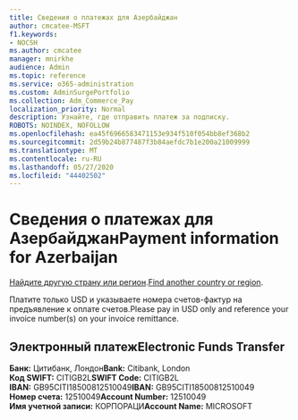 ```yaml
---
title: Сведения о платежах для Азербайджан
author: cmcatee-MSFT
f1.keywords:
- NOCSH
ms.author: cmcatee
manager: mnirkhe
audience: Admin
ms.topic: reference
ms.service: o365-administration
ms.custom: AdminSurgePortfolio
ms.collection: Adm_Commerce_Pay
localization_priority: Normal
description: Узнайте, где отправить платеж за подписку.
ROBOTS: NOINDEX, NOFOLLOW
ms.openlocfilehash: ea45f6966583471153e934f510f054bb8ef368b2
ms.sourcegitcommit: 2d59b24b877487f3b84aefdc7b1e200a21009999
ms.translationtype: MT
ms.contentlocale: ru-RU
ms.lasthandoff: 05/27/2020
ms.locfileid: "44402502"
---
```

# <a name="payment-information-for-azerbaijan"></a><span data-ttu-id="7c7e3-103">Сведения о платежах для Азербайджан</span><span class="sxs-lookup"><span data-stu-id="7c7e3-103">Payment information for Azerbaijan</span></span>

<span data-ttu-id="7c7e3-104">[Найдите другую страну или регион](../billing-and-payments/pay-for-your-subscription.md).</span><span class="sxs-lookup"><span data-stu-id="7c7e3-104">[Find another country or region](../billing-and-payments/pay-for-your-subscription.md).</span></span>

<span data-ttu-id="7c7e3-105">Платите только USD и указываете номера счетов-фактур на предъявление к оплате счетов.</span><span class="sxs-lookup"><span data-stu-id="7c7e3-105">Please pay in USD only and reference your invoice number(s) on your invoice remittance.</span></span>

## <a name="electronic-funds-transfer"></a><span data-ttu-id="7c7e3-106">Электронный платеж</span><span class="sxs-lookup"><span data-stu-id="7c7e3-106">Electronic Funds Transfer</span></span>

<span data-ttu-id="7c7e3-107">**Банк:** Цитибанк, Лондон</span><span class="sxs-lookup"><span data-stu-id="7c7e3-107">**Bank:** Citibank, London</span></span>  
<span data-ttu-id="7c7e3-108">**Код SWIFT:** CITIGB2L</span><span class="sxs-lookup"><span data-stu-id="7c7e3-108">**SWIFT Code:** CITIGB2L</span></span>  
<span data-ttu-id="7c7e3-109">**IBAN:** GB95CITI18500812510049</span><span class="sxs-lookup"><span data-stu-id="7c7e3-109">**IBAN:** GB95CITI18500812510049</span></span>  
<span data-ttu-id="7c7e3-110">**Номер счета:** 12510049</span><span class="sxs-lookup"><span data-stu-id="7c7e3-110">**Account Number:** 12510049</span></span>  
<span data-ttu-id="7c7e3-111">**Имя учетной записи:** КОРПОРАЦИ</span><span class="sxs-lookup"><span data-stu-id="7c7e3-111">**Account Name:** MICROSOFT</span></span>  